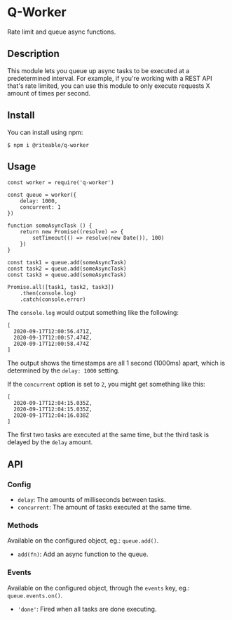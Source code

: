 # Q-Worker

Rate limit and queue async functions.

## Description

This module lets you queue up async tasks to be executed at a predetermined interval. For example, if you're working with a REST API that's rate limited, you can use this module to only execute requests X amount of times per second.

## Install

You can install using npm:

```
$ npm i @riteable/q-worker
```

## Usage

```
const worker = require('q-worker')

const queue = worker({
    delay: 1000,
    concurrent: 1
})

function someAsyncTask () {
    return new Promise((resolve) => {
        setTimeout(() => resolve(new Date()), 100)
    })
}

const task1 = queue.add(someAsyncTask)
const task2 = queue.add(someAsyncTask)
const task3 = queue.add(someAsyncTask)

Promise.all([task1, task2, task3])
    .then(console.log)
    .catch(console.error)

```

The `console.log` would output something like the following:

```
[
  2020-09-17T12:00:56.471Z,
  2020-09-17T12:00:57.474Z,
  2020-09-17T12:00:58.474Z
]
```

The output shows the timestamps are all 1 second (1000ms) apart, which is determined by the `delay: 1000` setting.

If the `concurrent` option is set to `2`, you might get something like this:

```
[
  2020-09-17T12:04:15.035Z,
  2020-09-17T12:04:15.035Z,
  2020-09-17T12:04:16.038Z
]
```

The first two tasks are executed at the same time, but the third task is delayed by the `delay` amount.

## API

### Config

- `delay`: The amounts of milliseconds between tasks.
- `concurrent`: The amount of tasks executed at the same time.

### Methods

Available on the configured object, eg.: `queue.add()`.

- `add(fn)`: Add an async function to the queue.

### Events

Available on the configured object, through the `events` key, eg.: `queue.events.on()`.

- `'done'`: Fired when all tasks are done executing.

